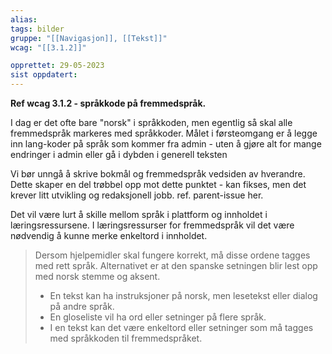 ```yaml
---
alias:
tags: bilder
gruppe: "[[Navigasjon]], [[Tekst]]"
wcag: "[[3.1.2]]"

opprettet: 29-05-2023
sist oppdatert: 
---
```


**Ref wcag 3.1.2 - språkkode på fremmedspråk.**

I dag er det ofte bare "norsk" i språkkoden, men egentlig så skal alle fremmedspråk markeres med språkkoder. Målet i førsteomgang er å legge inn lang-koder på språk som kommer fra admin - uten å gjøre alt for mange endringer i admin eller gå i dybden i generell teksten

Vi bør unngå å skrive bokmål og fremmedspråk vedsiden av hverandre. Dette skaper en del trøbbel opp mot dette punktet - kan fikses, men det krever litt utvikling og redaksjonell jobb. ref. parent-issue her.

Det vil være lurt å skille mellom språk i plattform og innholdet i læringsressursene. I læringsressurser for fremmedspråk vil det være nødvendig å kunne merke enkeltord i innholdet. 
> Dersom hjelpemidler skal fungere korrekt, må disse ordene tagges med rett språk. Alternativet er at den spanske setningen blir lest opp med norsk stemme og aksent. 
> 	- En tekst kan ha instruksjoner på norsk, men lesetekst eller dialog på andre språk. 
> 	- En gloseliste vil ha ord eller setninger på flere språk. 
> 	- I en tekst kan det være enkeltord eller setninger som må tagges med språkkoden til fremmedspråket. 
